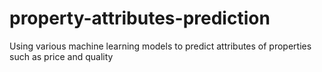 # property-attributes-prediction
Using various machine learning models to predict attributes of properties such as price and quality
